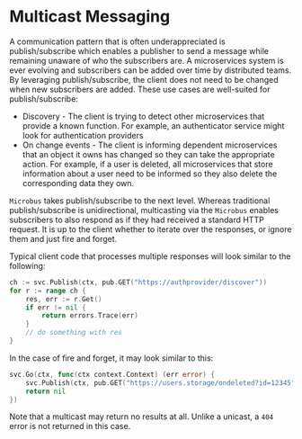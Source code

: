# Multicast Messaging

A communication pattern that is often underappreciated is publish/subscribe which enables a publisher to send a message while remaining unaware of who the subscribers are. A microservices system is ever evolving and subscribers can be added over time by distributed teams. By leveraging publish/subscribe, the client does not need to be changed when new subscribers are added. These use cases are well-suited for publish/subscribe:

* Discovery - The client is trying to detect other microservices that provide a known function. For example, an authenticator service might look for authentication providers
* On change events - The client is informing dependent microservices that an object it owns has changed so they can take the appropriate action. For example, if a user is deleted, all microservices that store information about a user need to be informed so they also delete the corresponding data they own.

`Microbus` takes publish/subscribe to the next level. Whereas traditional publish/subscribe is unidirectional, multicasting via the `Microbus` enables subscribers to also respond as if they had received a standard HTTP request. It is up to the client whether to iterate over the responses, or ignore them and just fire and forget.

Typical client code that processes multiple responses will look similar to the following:

```go
ch := svc.Publish(ctx, pub.GET("https://authprovider/discover"))
for r := range ch {
    res, err := r.Get()
    if err != nil {
        return errors.Trace(err)
    }
    // do something with res
}
```

In the case of fire and forget, it may look similar to this:

```go
svc.Go(ctx, func(ctx context.Context) (err error) {
    svc.Publish(ctx, pub.GET("https://users.storage/ondeleted?id=12345"))
    return nil
})
```

Note that a multicast may return no results at all. Unlike a unicast, a `404` error is not returned in this case.